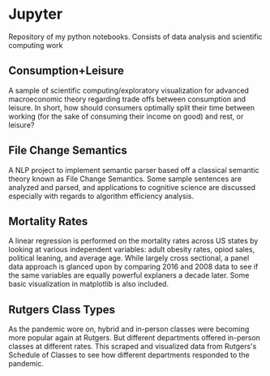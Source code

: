 # Jupyter
Repository of my python notebooks. Consists of data analysis and scientific computing work

## Consumption+Leisure
A sample of scientific computing/exploratory visualization for advanced macroeconomic theory regarding trade offs between consumption and leisure. In short, how should consumers optimally split their time between working (for the sake of consuming their income on good) and rest, or leisure?

## File Change Semantics
A NLP project to implement semantic parser based off a classical semantic theory known as File Change Semantics. Some sample sentences are analyzed and parsed, and applications to cognitive science are discussed especially with regards to algorithm efficiency analysis.

## Mortality Rates
A linear regression is performed on the mortality rates across US states by looking at various independent variables: adult obesity rates, opiod sales, political leaning, and average age. While largely cross sectional, a panel data approach is glanced upon by comparing 2016 and 2008 data to see if the same variables are equally powerful explaners a decade later. Some basic visualization in matplotlib is also included.

## Rutgers Class Types
As the pandemic wore on, hybrid and in-person classes were becoming more popular again at Rutgers. But different departments offered in-person classes at different rates. This scraped and visualized data from Rutgers's Schedule of Classes to see how different departments responded to the pandemic.
